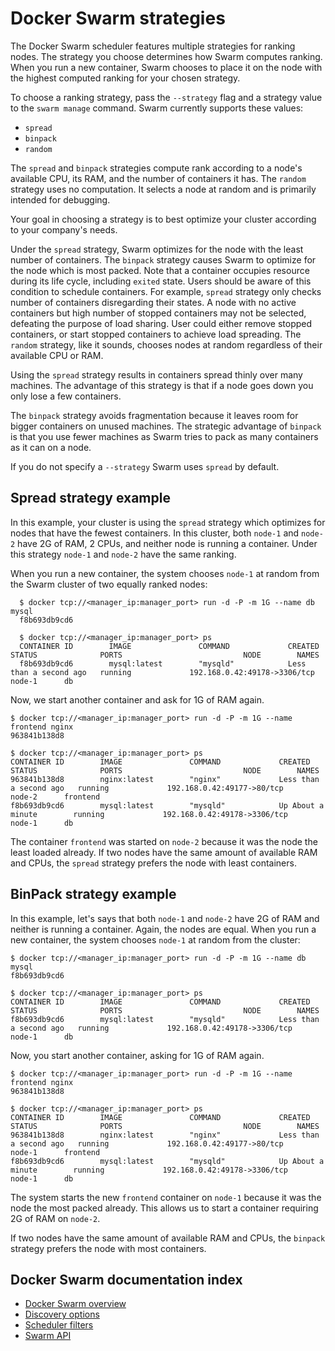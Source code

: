 <!--[metadata]>
+++
title = "Strategies"
description = "Swarm strategies"
keywords = ["docker, swarm, clustering,  strategies"]
[menu.main]
parent="swarm_sched"
weight=6
+++
<![end-metadata]-->

# Docker Swarm strategies

The Docker Swarm scheduler features multiple strategies for ranking nodes. The
strategy you choose determines how Swarm computes ranking. When you run a new
container, Swarm chooses to place it on the node with the highest computed ranking
for your chosen strategy.

To choose a ranking strategy, pass the `--strategy` flag and a strategy value to
the `swarm manage` command. Swarm currently supports these values:

* `spread`
* `binpack`
* `random`

The `spread` and `binpack` strategies compute rank according to a node's
available CPU, its RAM, and the number of containers it has. The `random`
strategy uses no computation. It selects a node at random and is primarily
intended for debugging.

Your goal in choosing a strategy is to best optimize your cluster according to
your company's needs.

Under the `spread` strategy, Swarm optimizes for the node with the least number
of containers. The `binpack` strategy causes Swarm to optimize for the
node which is most packed. Note that a container occupies resource during its life
cycle, including `exited` state. Users should be aware of this condition to schedule
containers. For example, `spread` strategy only checks number of containers
disregarding their states. A node with no active containers but high number of
stopped containers may not be selected, defeating the purpose of load sharing.
User could either remove stopped containers, or start stopped containers to achieve
load spreading. The `random` strategy, like it sounds, chooses nodes at random
regardless of their available CPU or RAM.

Using the `spread` strategy results in containers spread thinly over many
machines. The advantage of this strategy is that if a node goes down you only
lose a few containers.

The `binpack` strategy avoids fragmentation because it leaves room for bigger
containers on unused machines. The strategic advantage of `binpack` is that you
use fewer machines as Swarm tries to pack as many containers as it can on a
node.

If you do not specify a `--strategy` Swarm uses `spread` by default.

## Spread strategy example

In this example, your cluster is using the `spread` strategy which optimizes for
nodes that have the fewest containers. In this cluster, both `node-1` and `node-2`
have 2G of RAM, 2 CPUs, and neither node is running a container. Under this strategy
`node-1` and `node-2` have the same ranking.

When you run a new container, the system chooses `node-1` at random from the
Swarm cluster of two equally ranked nodes:

      $ docker tcp://<manager_ip:manager_port> run -d -P -m 1G --name db mysql
      f8b693db9cd6

      $ docker tcp://<manager_ip:manager_port> ps
      CONTAINER ID        IMAGE               COMMAND             CREATED                  STATUS              PORTS                           NODE        NAMES
      f8b693db9cd6        mysql:latest        "mysqld"            Less than a second ago   running             192.168.0.42:49178->3306/tcp    node-1      db

Now, we start another container and ask for 1G of RAM again.


    $ docker tcp://<manager_ip:manager_port> run -d -P -m 1G --name frontend nginx
    963841b138d8

    $ docker tcp://<manager_ip:manager_port> ps
    CONTAINER ID        IMAGE               COMMAND             CREATED                  STATUS              PORTS                           NODE        NAMES
    963841b138d8        nginx:latest        "nginx"             Less than a second ago   running             192.168.0.42:49177->80/tcp      node-2      frontend
    f8b693db9cd6        mysql:latest        "mysqld"            Up About a minute        running             192.168.0.42:49178->3306/tcp    node-1      db


The container `frontend` was started on `node-2` because it was the node the
least loaded already. If two nodes have the same amount of available RAM and
CPUs, the `spread` strategy prefers the node with least containers.

## BinPack strategy example

In this example, let's says that both `node-1` and `node-2` have 2G of RAM and
neither is running a container. Again, the nodes are equal. When you run a new
container, the system chooses `node-1` at random from the cluster:


    $ docker tcp://<manager_ip:manager_port> run -d -P -m 1G --name db mysql
    f8b693db9cd6

    $ docker tcp://<manager_ip:manager_port> ps
    CONTAINER ID        IMAGE               COMMAND             CREATED                  STATUS              PORTS                           NODE        NAMES
    f8b693db9cd6        mysql:latest        "mysqld"            Less than a second ago   running             192.168.0.42:49178->3306/tcp    node-1      db


Now, you start another container, asking for 1G of RAM again.


    $ docker tcp://<manager_ip:manager_port> run -d -P -m 1G --name frontend nginx
    963841b138d8

    $ docker tcp://<manager_ip:manager_port> ps
    CONTAINER ID        IMAGE               COMMAND             CREATED                  STATUS              PORTS                           NODE        NAMES
    963841b138d8        nginx:latest        "nginx"             Less than a second ago   running             192.168.0.42:49177->80/tcp      node-1      frontend
    f8b693db9cd6        mysql:latest        "mysqld"            Up About a minute        running             192.168.0.42:49178->3306/tcp    node-1      db


The system starts the new `frontend` container on `node-1` because it was the
node the most packed already. This allows us to start a container requiring 2G
of RAM on `node-2`.

If two nodes have the same amount of available RAM and CPUs, the `binpack`
strategy prefers the node with most containers.

## Docker Swarm documentation index

- [Docker Swarm overview](../index.md)
- [Discovery options](../discovery.md)
- [Scheduler filters](filter.md)
- [Swarm API](../swarm-api.md)
